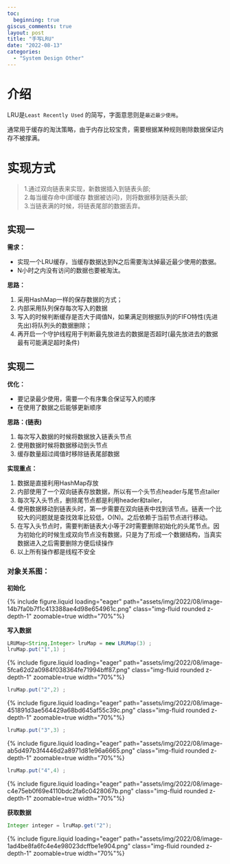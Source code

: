 ```yaml
---
toc:
  beginning: true
giscus_comments: true
layout: post
title: "手写LRU"
date: "2022-08-13"
categories: 
  - "System Design Other"
---
```



# 介绍
LRU是```Least Recently Used``` 的简写，字面意思则是```最近最少使用```。

通常用于缓存的淘汰策略，由于内存比较宝贵，需要根据某种规则剔除数据保证内存不被撑满。

# 实现方式

> 1.通过双向链表来实现，新数据插入到链表头部;<br>
> 2.每当缓存命中(即缓存 数据被访问)，则将数据移到链表头部;<br>
> 3.当链表满的时候，将链表尾部的数据丢弃。

## 实现一
**需求：**
- 实现一个LRU缓存，当缓存数据达到N之后需要淘汰掉最近最少使用的数据。
- N小时之内没有访问的数据也要被淘汰。

**思路：**
1. 采用HashMap一样的保存数据的方式；
2. 内部采用队列保存每次写入的数据
3. 写入的时候判断缓存是否大于阈值N，如果满足则根据队列的FIFO特性(先进先出)将队列头的数据删除；
4. 再开启一个守护线程用于判断最先放进去的数据是否超时(最先放进去的数据最有可能满足超时条件)

## 实现二
**优化：**
- 要记录最少使用，需要一个有序集合保证写入的顺序
- 在使用了数据之后能够更新顺序

**思路：(链表)**
1. 每次写入数据的时候将数据放入链表头节点
2. 使用数据时候将数据移动到头节点
3. 缓存数量超过阈值时移除链表尾部数据

**实现重点：**
1. 数据是直接利用HashMap存放
2. 内部使用了一个双向链表存放数据，所以有一个头节点header与尾节点tailer
3. 每次写入头节点，删除尾节点都是利用header和tailer，
4. 使用数据移动到链表头时，第一步需要在双向链表中找到该节点。链表一个比较大的问题就是查找效率比较低，O(N)。之后依赖于当前节点进行移动。
5. 在写入头节点时，需要判断链表大小等于2时需要删除初始化的头尾节点。因为初始化的时候生成双向节点没有数据，只是为了形成一个数据结构，当真实数据进入之后需要删除方便后续操作
6. 以上所有操作都是线程不安全

### 对象关系图：

**初始化**

{% include figure.liquid loading="eager" path="assets/img/2022/08/image-14b7fa0b7f1c413388ae4d98e654961c.png" class="img-fluid rounded z-depth-1" zoomable=true width="70%"%}

**写入数据**

```java
LRUMap<String,Integer> lruMap = new LRUMap(3) ;
lruMap.put("1",1) ;
```
{% include figure.liquid loading="eager" path="assets/img/2022/08/image-5fca62d2a0984f038364fe71994bff87.png" class="img-fluid rounded z-depth-1" zoomable=true width="70%"%}

```java
lruMap.put("2",2) ;
```
{% include figure.liquid loading="eager" path="assets/img/2022/08/image-451891d3ae564429a68bd645af55c39c.png" class="img-fluid rounded z-depth-1" zoomable=true width="70%"%}

```java
lruMap.put("3",3) ;
```
{% include figure.liquid loading="eager" path="assets/img/2022/08/image-ab5d497b3f4446d2a8971d81e96a6665.png" class="img-fluid rounded z-depth-1" zoomable=true width="70%"%}

```java
lruMap.put("4",4) ;
```
{% include figure.liquid loading="eager" path="assets/img/2022/08/image-c4e75eb0f69e4110bdc2fa6c0428067b.png" class="img-fluid rounded z-depth-1" zoomable=true width="70%"%}

**获取数据**
```java
Integer integer = lruMap.get("2");
```
{% include figure.liquid loading="eager" path="assets/img/2022/08/image-1ad4be8fa6fc4e4e98023dcffbe1e904.png" class="img-fluid rounded z-depth-1" zoomable=true width="70%"%}


















